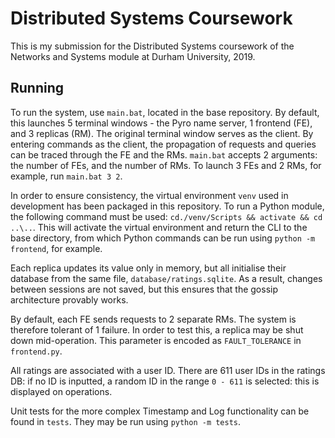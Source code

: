 # Distributed Systems Coursework

This is my submission for the Distributed Systems coursework of the Networks and Systems module at Durham University, 2019.

## Running

To run the system, use `main.bat`, located in the base repository. By default, this launches 5 terminal windows - the 
Pyro name server, 1 frontend (FE), and 3 replicas (RM). The original terminal window serves as the client. By entering
commands as the client, the propagation of requests and queries can be traced through the FE and the RMs. `main.bat`
accepts 2 arguments: the number of FEs, and the number of RMs. To launch 3 FEs and 2 RMs, for example, run `main.bat 3 2`.

In order to ensure consistency, the virtual environment `venv` used in development has been packaged in this repository. 
To run a Python module, the following command must be used: `cd./venv/Scripts && activate && cd ..\..`. This will
activate the virtual environment and return the CLI to the base directory, from which Python commands can be run using
`python -m frontend`, for example.

Each replica updates its value only in memory, but all initialise their database from the same file, 
`database/ratings.sqlite`. As a result, changes between sessions are not saved, but this ensures that the gossip
architecture provably works.

By default, each FE sends requests to 2 separate RMs. The system is therefore tolerant of 1 failure. In order to test
this, a replica may be shut down mid-operation. This parameter is encoded as `FAULT_TOLERANCE` in `frontend.py`.

All ratings are associated with a user ID. There are 611 user IDs in the ratings DB: if no ID is inputted, a random ID
in the range `0 - 611` is selected: this is displayed on operations.

Unit tests for the more complex Timestamp and Log functionality can be found in
`tests`. They may be run using `python -m tests`.